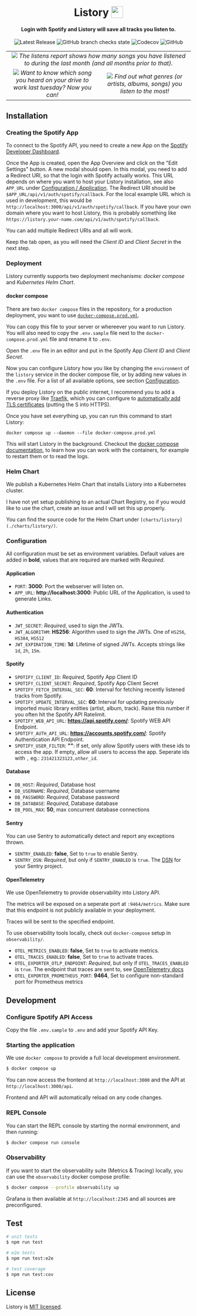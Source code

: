 <p>
  <h1 align="center">
      Listory
    <img src="assets/logo.svg" width="32px" align="top" />
  </h1>
</p>
  
<p align="center">
  <h4 align="center">Login with Spotify and Listory will save all tracks you listen to.</h4>
</p>

<p align="center">
  <img alt="Latest Release" src="https://img.shields.io/github/v/release/apricote/listory?style=flat-square" />
  <img alt="GitHub branch checks state" src="https://img.shields.io/github/checks-status/apricote/listory/main?style=flat-square">
  <img alt="Codecov" src="https://img.shields.io/codecov/c/github/apricote/listory?style=flat-square">
  <img alt="GitHub" src="https://img.shields.io/github/license/apricote/listory?style=flat-square">
</p>

<table align="center">
  <tr>
      <td colspan="2" align="center">
      <img src="docs/listens-report.png" />
      <em>The listens report shows how many songs you have listened to during the last month (and all months prior to that).</em>
    </td>
  </tr>
  <tr>
    <td align="center" width="50%">
      <img src="docs/recent-listens.png"/>
      <em>Want to know which song you heard on your drive to work last tuesday? Now you can!</em>
    </td>
    <td align="center" width="50%">
      <img src="docs/top-genres.png" />
      <em>Find out what genres (or artists, albums, songs) you listen to the most!</em>
    </td>
  </tr>
</table>

## Installation

### Creating the Spotify App

To connect to the Spotify API, you need to create a new App on the [Spotify
Developer Dashboard](https://developer.spotify.com/dashboard/applications).

Once the App is created, open the App Overview and click on the "Edit Settings"
button. A new modal should open. In this modal, you need to add a Redirect URI,
so that the login with Spotify actually works. This URL depends on where you
want to host your Listory installation, see also `APP_URL` under
[Configuration / Application](#application). The Redirect URI should be
`$APP_URL/api/v1/auth/spotify/callback`. For the local example URL which is used
in development, this would be `http://localhost:3000/api/v1/auth/spotify/callback`.
If you have your own domain where you want to host Listory, this is probably
something like `https://listory.your-name.com/api/v1/auth/spotify/callback`.

You can add multiple Redirect URIs and all will work.

Keep the tab open, as you will need the _Client ID_ and _Client Secret_ in the
next step.

### Deployment

Listory currently supports two deployment mechanisms: _docker compose_ and
_Kubernetes Helm Chart_.

#### docker compose

There are two `docker compose` files in the repository, for a production
deployment, you want to use [`docker-compose.prod.yml`](./docker-compose.prod.yml).

You can copy this file to your server or whereever you want to run Listory. You
will also need to copy the `.env.sample` file next to the
`docker-compose.prod.yml` file and rename it to `.env`.

Open the `.env` file in an editor and put in the Spotify App _Client ID_ and
_Client Secret_.

Now you can configure Listory how you like by changing the `environment` of the
`listory` service in the docker compose file, or by adding new values in the
`.env` file. For a list of all available options, see section
[Configuration](#configuration).

If you deploy Listory on the public internet, I recommend you to add a
reverse proxy like [Traefik][traefik], which you can configure to
[automatically add TLS certificates][traefik-tls] (putting the S into HTTPS).

[traefik]: https://doc.traefik.io/traefik/getting-started/quick-start/
[traefik-tls]: https://doc.traefik.io/traefik/user-guides/docker-compose/acme-tls/

Once you have set everything up, you can run this command to start Listory:

```
docker compose up --daemon --file docker-compose.prod.yml
```

This will start Listory in the background. Checkout the [docker compose documentation][docker-compose],
to learn how you can work with the containers, for example to restart them or to
read the logs.

[docker-compose]: https://docs.docker.com/compose/reference/

### Helm Chart

We publish a Kubernetes Helm Chart that installs Listory into a Kubernetes cluster.

I have not yet setup publishing to an actual Chart Registry, so if you would like
to use the chart, create an issue and I will set this up properly.

You can find the source code for the Helm Chart under `[charts/listory](./charts/listory/)`.

### Configuration

All configuration must be set as environment variables. Default values are added in **bold**, values that are required are marked with _Required_.

#### Application

- `PORT`: **3000**: Port the webserver will listen on.
- `APP_URL`: **http://localhost:3000**: Public URL of the Application, is used to generate Links.

#### Authentication

- `JWT_SECRET`: _Required_, used to sign the JWTs.
- `JWT_ALGORITHM`: **HS256**: Algorithm used to sign the JWTs. One of `HS256`, `HS384`, `HS512`
- `JWT_EXPIRATION_TIME`: **1d**: Lifetime of signed JWTs. Accepts strings like `1d`, `2h`, `15m`.

#### Spotify

- `SPOTIFY_CLIENT_ID`: _Required_, Spotify App Client ID
- `SPOTIFY_CLIENT_SECRET`: _Required_, Spotify App Client Secret
- `SPOTIFY_FETCH_INTERVAL_SEC`: **60**: Interval for fetching recently listened tracks from Spotify.
- `SPOTIFY_UPDATE_INTERVAL_SEC`: **60**: Interval for updating previously imported music library entities (artist, album, track). Raise this number if you often hit the Spotify API Ratelimit.
- `SPOTIFY_WEB_API_URL`: **https://api.spotify.com/**: Spotify WEB API Endpoint.
- `SPOTIFY_AUTH_API_URL`: **https://accounts.spotify.com/**: Spotify Authentication API Endpoint.
- `SPOTIFY_USER_FILTER`: **""**: If set, only allow Spotify users with these ids to access the app. If empty, allow all users to access the app. Seperate ids with `,` eg.: `231421323123,other_id`.

#### Database

- `DB_HOST`: _Required_, Database host
- `DB_USERNAME`: _Required_, Database username
- `DB_PASSWORD`: _Required_, Database password
- `DB_DATABASE`: _Required_, Database database
- `DB_POOL_MAX`: **50**, max concurrent database connections

#### Sentry

You can use Sentry to automatically detect and report any exceptions thrown.

- `SENTRY_ENABLED`: **false**, Set to `true` to enable Sentry.
- `SENTRY_DSN`: _Required_, but only if `SENTRY_ENABLED` is `true`. The [DSN](https://docs.sentry.io/product/sentry-basics/dsn-explainer/) for your Sentry project.

#### OpenTelemetry

We use OpenTelemetry to provide observability into Listory API.

The metrics will be exposed on a seperate port at `:9464/metrics`. Make sure that this endpoint is not publicly available in your deployment.

Traces will be sent to the specified endpoint.

To use observability tools locally, check out `docker-compose` setup in `observability/`.

- `OTEL_METRICS_ENABLED`: **false**, Set to `true` to activate metrics.
- `OTEL_TRACES_ENABLED`: **false**, Set to `true` to activate traces.
- `OTEL_EXPORTER_OTLP_ENDPOINT`: _Required_, but only if `OTEL_TRACES_ENABLED` is `true`. The endpoint that traces are sent to, see [OpenTelemetry docs](https://github.com/open-telemetry/opentelemetry-js/tree/main/experimental/packages/exporter-trace-otlp-http#configuration-options-as-environment-variables)
- `OTEL_EXPORTER_PROMETHEUS_PORT`: **9464**, Set to configure non-standard port for Prometheus metrics

## Development

### Configure Spotify API Access

Copy the file `.env.sample` to `.env` and add your Spotify API Key.

### Starting the application

We use `docker compose` to provide a full local development environment.

```bash
$ docker compose up
```

You can now access the frontend at `http://localhost:3000` and the API at `http://localhost:3000/api`.

Frontend and API will automatically reload on any code changes.

### REPL Console

You can start the REPL console by starting the normal environment, and then running:

```bash
$ docker compose run console
```

### Observability

If you want to start the observability suite (Metrics & Tracing) locally, you can use the `observability` docker compose profile:

```bash
$ docker compose --profile observability up
```

Grafana is then available at `http://localhost:2345` and all sources are preconfigured.

## Test

```bash
# unit tests
$ npm run test

# e2e tests
$ npm run test:e2e

# test coverage
$ npm run test:cov
```

## License

Listory is [MIT licensed](LICENSE).

